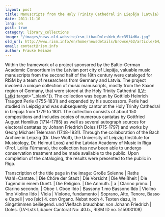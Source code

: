 ```yaml
---
layout: post
title: Manuscripts from the Holy Trinity Cathedral in Liepāja (Latvia)
date: 2011-11-10
lang: en
post: true
category: library_collections
image: "/images/news-old-website/csm_LibauDolesWeb_6ec3514d6a.jpg"
old_url: http://www.rism.info/en/home/newsdetails/browse/63/article/64/manuscripts-from-the-holy-trinity-cathedral-in-liepaja-latvia.html
email: contact@rism.info
author: Frauke Heinze
---
```


Within the framework of a project sponsored by the Baltic-German Academic Consortium in the Latvian port city of Liepāja, valuable music manuscripts from the second half of the 18th century were cataloged for RISM by a team of researchers from Germany and Latvia. The project involved a unique collection of music manuscripts, mostly from the Saxon region of Germany, that were stored at the Holy Trinity Cathedral ([LV-Lstk](https://opac.rism.info/search?View=rism&siglum=LV-Lstk){:target="_blank"}). The collection was begun by Gottlieb Heinrich Traugott Perle (1755-1831) and expanded by his successors. Perle had studied in Leipzig and was subsequently cantor at the Holy Trinity Cathedral in Liepāja from 1779 to 1831. The collection consists of about 150 compositions and includes copies of numerous cantatas by Gottfried August Homilius (1714-1785) as well as several autograph sources for electoral cantatas by Johann Friedrich Doles (1715-1797) and works by Georg Michael Telemann (1748-1831). Through the collaboration of the Bach Archive in Leipzig (Dr. Uwe Wolf), the University of Leipzig (Institute for Musicology, Dr. Helmut Loos) and the Latvian Academy of Music in Riga (Prof. Lolita Fūrmane), the collection has now been able to undergo conservation treatment and be made available to the public. Upon completion of the cataloging, the results were presented to the public in Riga.


Transcription of the title page in the image: Große Solenne | Raths Wahl=Cantate. | Die Chöre der Stadt | Die Vorsicht | Die Weißheit | Die Tugend in einem Duett. | Die Religion. | Die Anmuth. | a | Clarino primo. | Clarino secondo. | Oboe I. Oboe IIdo | Bassono 1.mo Bassono IIdo | Violino 1mo Violino IIdo | Viola | Violone, fundamento | Soprano, Alto, Tenore, Basso e Capell | voo [sic] 4. con Organo. Nebst noch 4. Texten dazu, in Singstimmen beiliegend. und Vielfach brauchbar. von Johann Friedrich | Doles. (LV-Lstk Libauer Cantorat No: 40.b., RISM ID no. 515000108)